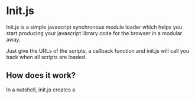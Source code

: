 Init.js
=======

Init.js is a simple javascript synchronous module loader which helps you start producing your javascript library code for the browser in a modular away. 

Just give the URLs of the scripts, a callback function and init.js will call you back when all scripts are loaded.

## How does it work? ##

In a nutshell, init.js creates a <script> tag for each source url and adds it to document.head. So, it is like if you did that yourself in your HTML document but saves you from that trouble.

## What is it good for? ##

Init.js is perfect while you are developing and testing simple library projects in a modular way without requiring complex solutions such as require.js, browserify, etc. When you are ready for production, just concat all the different module files into one and move on!

## Better than require.js? ##

No, simpler! If I just want to build and test a modular javascript library before I create a single monolithic file with all the modules, why would I need to use complex tools?

## Any example? ##

Yes, check the source code above.

Suppose we are building a javascript library called 'mylib' which have two sub-modules 'mylib.a' and 'mylib.b'. For greater modularity and ease of reading, each module and sub-module are in different source files. 

Then, in 'mylib.js' we declare the 'mylib' namespace and, in 'mylib_a.js' and 'mylib_b.js' we are appending the submodules 'a' and 'b' to mylib. In 'modules.html', which serves only as a test location, we just need to import all modules and submodules of 'mylib' and test them. Don't forget to add the init.js script to your document head.

'''var files = ['src/mylib.js', 'src/mylib_a.js', 'src/mylib_b.js'];

initjs.load(files, function() {
    console.log("All modules loaded");
    console.log(mylib);
    mylib.a.hello();
    mylib.b.hello();
});'''

Notice how we use 'mylib.a' and 'mylib.b' and everything works fine!

When our library is ready for production in a web application, we just need to concatenate the files into a single one (preferentially in the same order as they were tested in 'files'), and our one-file javascript library will work as expected. No need for complex tools.